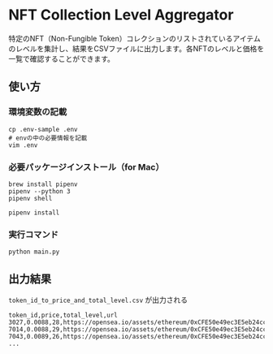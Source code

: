 # NFT Collection Level Aggregator

特定のNFT（Non-Fungible Token）コレクションのリストされているアイテムのレベルを集計し、結果をCSVファイルに出力します。各NFTのレベルと価格を一覧で確認することができます。

## 使い方

### 環境変数の記載

```
cp .env-sample .env
# envの中の必要情報を記載
vim .env
```

### 必要パッケージインストール（for Mac）

```
brew install pipenv
pipenv --python 3
pipenv shell

pipenv install
```

### 実行コマンド

```
python main.py
```

## 出力結果

`token_id_to_price_and_total_level.csv` が出力される

```
token_id,price,total_level,url
3027,0.0088,28,https://opensea.io/assets/ethereum/0xCFE50e49ec3E5eb24cc5bBcE524166424563dD4E/3027
7014,0.0088,29,https://opensea.io/assets/ethereum/0xCFE50e49ec3E5eb24cc5bBcE524166424563dD4E/7014
7043,0.0089,26,https://opensea.io/assets/ethereum/0xCFE50e49ec3E5eb24cc5bBcE524166424563dD4E/7043
...
```

